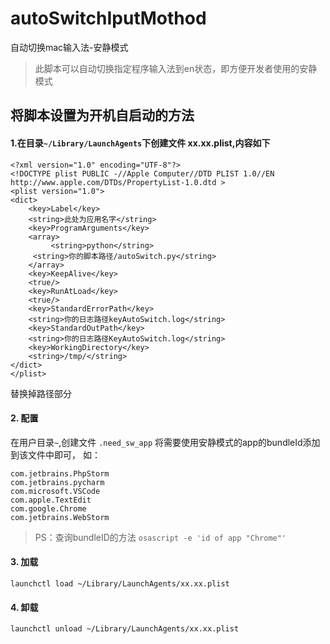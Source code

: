 # autoSwitchIputMothod
自动切换mac输入法-安静模式

> 此脚本可以自动切换指定程序输入法到en状态，即方便开发者使用的安静模式

## 将脚本设置为开机自启动的方法

#### 1.在目录`~/Library/LaunchAgents`下创建文件 xx.xx.plist,内容如下
```
<?xml version="1.0" encoding="UTF-8"?>
<!DOCTYPE plist PUBLIC -//Apple Computer//DTD PLIST 1.0//EN
http://www.apple.com/DTDs/PropertyList-1.0.dtd >
<plist version="1.0">
<dict>
    <key>Label</key>
    <string>此处为应用名字</string>
    <key>ProgramArguments</key>
    <array>
         <string>python</string>
	 <string>你的脚本路径/autoSwitch.py</string>
    </array>
    <key>KeepAlive</key>
    <true/>
    <key>RunAtLoad</key>
    <true/>
    <key>StandardErrorPath</key>
    <string>你的日志路径keyAutoSwitch.log</string>
    <key>StandardOutPath</key>
    <string>你的日志路径KeyAutoSwitch.log</string>
    <key>WorkingDirectory</key>
    <string>/tmp/</string>
</dict>
</plist>
```
替换掉路径部分
#### 2. 配置
在用户目录`~`,创建文件 `.need_sw_app`
将需要使用安静模式的app的bundleId添加到该文件中即可，
如：
```
com.jetbrains.PhpStorm
com.jetbrains.pycharm
com.microsoft.VSCode
com.apple.TextEdit
com.google.Chrome
com.jetbrains.WebStorm
```

> PS：查询bundleID的方法
`osascript -e 'id of app "Chrome"'`
#### 3. 加载
```
launchctl load ~/Library/LaunchAgents/xx.xx.plist
```
#### 4. 卸载
```
launchctl unload ~/Library/LaunchAgents/xx.xx.plist
```
